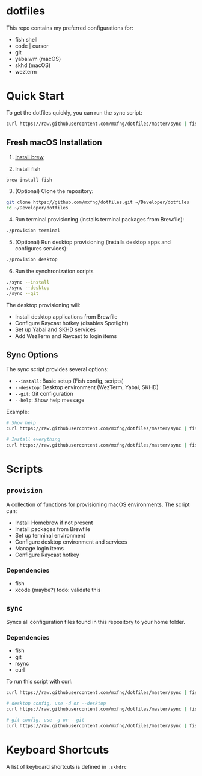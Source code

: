 # dotfiles

This repo contains my preferred configurations for:

- fish shell
- code | cursor
- git
- yabaiwm (macOS)
- skhd (macOS)
- wezterm

# Quick Start

To get the dotfiles quickly, you can run the sync script:
```bash
curl https://raw.githubusercontent.com/mxfng/dotfiles/master/sync | fish
```

## Fresh macOS Installation

1. [Install brew](https://docs.brew.sh/Installation)

2. Install fish
```bash
brew install fish
```

3. (Optional) Clone the repository:
```bash
git clone https://github.com/mxfng/dotfiles.git ~/Developer/dotfiles
cd ~/Developer/dotfiles
```

4. Run terminal provisioning (installs terminal packages from Brewfile):
```bash
./provision terminal
```

5. (Optional) Run desktop provisioning (installs desktop apps and configures services):
```bash
./provision desktop
```

6. Run the synchronization scripts
```bash
./sync --install
./sync --desktop
./sync --git
```

The desktop provisioning will:
- Install desktop applications from Brewfile
- Configure Raycast hotkey (disables Spotlight)
- Set up Yabai and SKHD services
- Add WezTerm and Raycast to login items

## Sync Options

The sync script provides several options:
- `--install`: Basic setup (Fish config, scripts)
- `--desktop`: Desktop environment (WezTerm, Yabai, SKHD)
- `--git`: Git configuration
- `--help`: Show help message

Example:
```bash
# Show help
curl https://raw.githubusercontent.com/mxfng/dotfiles/master/sync | fish -c 'sync --help'

# Install everything
curl https://raw.githubusercontent.com/mxfng/dotfiles/master/sync | fish -c 'sync --install --desktop --git'
```

# Scripts

## `provision`

A collection of functions for provisioning macOS environments. The script can:
- Install Homebrew if not present
- Install packages from Brewfile
- Set up terminal environment
- Configure desktop environment and services
- Manage login items
- Configure Raycast hotkey

### Dependencies

- fish
- xcode (maybe?) todo: validate this

## `sync`

Syncs all configuration files found in this repository to your home folder.

### Dependencies

- fish
- git
- rsync
- curl

To run this script with curl:
```bash
curl https://raw.githubusercontent.com/mxfng/dotfiles/master/sync | fish

# desktop config, use -d or --desktop
curl https://raw.githubusercontent.com/mxfng/dotfiles/master/sync | fish -s -- -d

# git config, use -g or --git
curl https://raw.githubusercontent.com/mxfng/dotfiles/master/sync | fish -s -- -g
```

# Keyboard Shortcuts

A list of keyboard shortcuts is defined in `.skhdrc`
